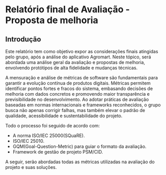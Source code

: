 # Relatório final de Avaliação - Proposta de melhoria


## Introdução

Este relatório tem como objetivo expor as considerações finais atingidas pelo grupo, após a análise do aplicativo Agromart. Neste tópico, será abordada uma análise geral da avaliação e propostas de melhoria, envolvendo protótipos de alta fidelidade e mudanças técnicas.

A mensuração e análise de métricas de software são fundamentais para garantir a evolução contínua de produtos digitais. Métricas permitem identificar pontos fortes e fracos do sistema, embasando decisões de melhoria com dados concretos e promovendo maior transparência e previsibilidade no desenvolvimento. Ao adotar práticas de avaliação baseadas em normas internacionais e frameworks reconhecidos, o grupo busca não apenas corrigir falhas, mas também elevar o padrão de qualidade, acessibilidade e sustentabilidade do projeto.

Todo o processo foi seguido de acordo com:

- A norma ISO/IEC 25000(SQuaRE).
- ISO/IEC 25010.
- GQM(Goal-Question-Metric) para guiar o formato da avaliação.
- Framework de gestão de projeto PSM/CID.

A seguir, serão abordadas todas as métricas utilizadas na avaliação do projeto e suas soluções.